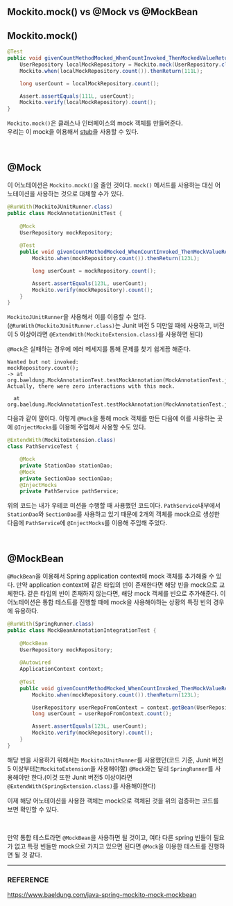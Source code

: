 ## Mockito.mock() vs @Mock vs @MockBean

## Mockito.mock()

```java
@Test
public void givenCountMethodMocked_WhenCountInvoked_ThenMockedValueReturned() {
    UserRepository localMockRepository = Mockito.mock(UserRepository.class);
    Mockito.when(localMockRepository.count()).thenReturn(111L);

    long userCount = localMockRepository.count();

    Assert.assertEquals(111L, userCount);
    Mockito.verify(localMockRepository).count();
}
```

``Mockito.mock()``은 클래스나 인터페이스의 mock 객체를 만들어준다.  
우리는 이 mock을 이용해서 [stub](https://ko.wikipedia.org/wiki/%EB%A9%94%EC%86%8C%EB%93%9C_%EC%8A%A4%ED%85%81)을 사용할 수 있다.  

<br/>

## @Mock

이 어노테이션은 ``Mockito.mock()``을 줄인 것이다. ``mock()`` 메서드를 사용하는 대신 어노테이션을 사용하는 것으로 대체할 수가 있다.  

```java
@RunWith(MockitoJUnitRunner.class)
public class MockAnnotationUnitTest {
    
    @Mock
    UserRepository mockRepository;
    
    @Test
    public void givenCountMethodMocked_WhenCountInvoked_ThenMockValueReturned() {
        Mockito.when(mockRepository.count()).thenReturn(123L);

        long userCount = mockRepository.count();

        Assert.assertEquals(123L, userCount);
        Mockito.verify(mockRepository).count();
    }
}
```

``MockitoJUnitRunner``을 사용해서 이를 이용할 수 있다.(``@RunWith(MockitoJUnitRunner.class)``는 Junit 버전 5 미만일 때에 사용하고, 버전이 5 이상이라면  ``@ExtendWith(MockitoExtension.class)``를 사용하면 된다)  

``@Mock``은 실패하는 경우에 에러 메세지를 통해 문제를 찾기 쉽게끔 해준다.  

```
Wanted but not invoked:
mockRepository.count();
-> at org.baeldung.MockAnnotationTest.testMockAnnotation(MockAnnotationTest.java:22)
Actually, there were zero interactions with this mock.

  at org.baeldung.MockAnnotationTest.testMockAnnotation(MockAnnotationTest.java:22)
```

다음과 같이 말이다. 이렇게 ``@Mock``을 통해 mock 객체를 만든 다음에 이를 사용하는 곳에 ``@InjectMocks``를 이용해 주입해서 사용할 수도 있다.  

```java
@ExtendWith(MockitoExtension.class)
class PathServiceTest {

    @Mock
    private StationDao stationDao;
    @Mock
    private SectionDao sectionDao;
    @InjectMocks
    private PathService pathService;
```

위의 코드는 내가 우테코 미션을 수행할 때 사용했던 코드이다. ``PathService``내부에서 ``StationDao``와 ``SectionDao``를 사용하고 있기 때문에 2개의 객체를 mock으로 생성한 다음에 ``PathService``에 ``@InjectMocks``를 이용해 주입해 주었다.  

<br/>

## @MockBean

``@MockBean``을 이용해서 Spring application context에 mock 객체를 추가해줄 수 있다. 만약 application context에 같은 타입의 빈이 존재한다면 해당 빈을 mock으로 교체한다. 같은 타입의 빈이 존재하지 않는다면, 해당 mock 객체를 빈으로 추가해준다. 이 어노테이션은 통합 테스트를 진행할 때에 mock을 사용해야하는 상황의 특정 빈의 경우에 유용하다.  

```java
@RunWith(SpringRunner.class)
public class MockBeanAnnotationIntegrationTest {
    
    @MockBean
    UserRepository mockRepository;
    
    @Autowired
    ApplicationContext context;
    
    @Test
    public void givenCountMethodMocked_WhenCountInvoked_ThenMockValueReturned() {
        Mockito.when(mockRepository.count()).thenReturn(123L);

        UserRepository userRepoFromContext = context.getBean(UserRepository.class);
        long userCount = userRepoFromContext.count();

        Assert.assertEquals(123L, userCount);
        Mockito.verify(mockRepository).count();
    }
}
```

해당 빈을 사용하기 위해서는 ``MockitoJUnitRunner``를 사용했던(코드 기준, Junit 버전 5 이상부터는``MockitoExtension``을 사용해야함) ``@Mock``와는 달리 ``SpringRunner``를 사용해야만 한다.(이것 또한 Junit 버전5 이상이라면 ``@ExtendWith(SpringExtension.class)``를 사용해야한다)  

이제 해당 어노테이션을 사용한 객체는 mock으로 객체된 것을 위의 검증하는 코드를 보면 확인할 수 있다.  

<br/>

만약 통합 테스트라면 ``@MockBean``을 사용하면 될 것이고, 여타 다른 spring 빈들이 필요가 없고 특정 빈들만 mock으로 가지고 있으면 된다면 ``@Mock``을 이용한 테스트를 진행하면 될 것 같다.

***

### REFERENCE

https://www.baeldung.com/java-spring-mockito-mock-mockbean
